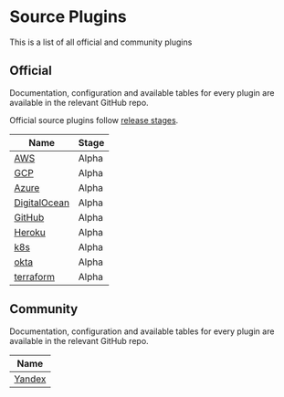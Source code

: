 # Source Plugins

This is a list of all official and community plugins

## Official

Documentation, configuration and available tables for every plugin are available in the relevant GitHub repo.

Official source plugins follow [release stages](./source_plugins_release_stages).

| **Name**                                                                                                 | Stage |
|----------------------------------------------------------------------------------------------------------| ----- |
| [AWS](https://github.com/cloudquery/cloudquery/tree/main/plugins/source/aws/README.md)                   | Alpha |
| [GCP](https://github.com/cloudquery/cloudquery/tree/main/plugins/source/gcp/README.md)                   | Alpha |
| [Azure](https://github.com/cloudquery/cloudquery/tree/main/plugins/source/azure/README.md)               | Alpha |
| [DigitalOcean](https://github.com/cloudquery/cloudquery/tree/main/plugins/source/digitalocean/README.md) | Alpha |
| [GitHub](https://github.com/cloudquery/cloudquery/tree/main/plugins/source/github/README.md)             | Alpha |
| [Heroku](https://github.com/cloudquery/cloudquery/tree/main/plugins/source/heroku/README.md)             | Alpha |
| [k8s](https://github.com/cloudquery/cloudquery/tree/main/plugins/source/k8s/README.md)                   | Alpha |
| [okta](https://github.com/cloudquery/cloudquery/tree/main/plugins/source/okta/README.md)                 | Alpha |
| [terraform](https://github.com/cloudquery/cloudquery/tree/main/plugins/source/terraform/README.md)       | Alpha |

## Community

Documentation, configuration and available tables for every plugin are available in the relevant GitHub repo.

| **Name**                                                     |
| ------------------------------------------------------------ |
| [Yandex](https://github.com/yandex-cloud/cq-provider-yandex) |
